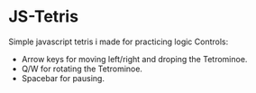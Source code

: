 # JS-Tetris
Simple javascript tetris i made for practicing logic 
 Controls: 
 - Arrow keys for moving left/right and droping the Tetrominoe.
 - Q/W for rotating the Tetrominoe.
 - Spacebar for pausing.
